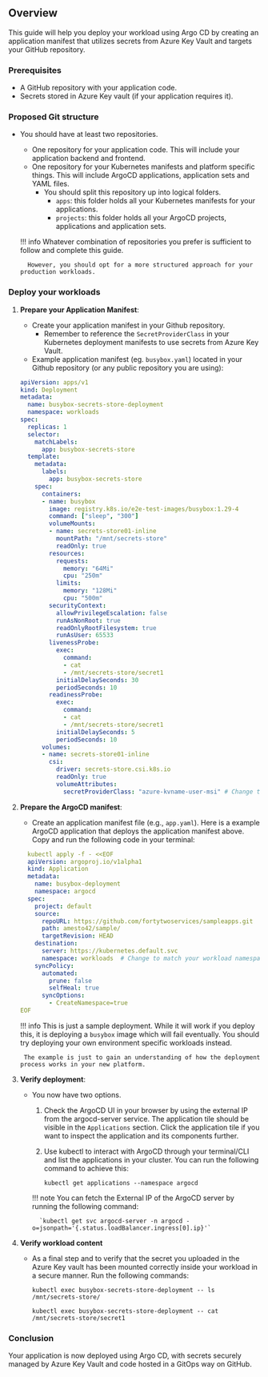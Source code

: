 ## Overview

This guide will help you deploy your workload using Argo CD by creating an application manifest that utilizes secrets from Azure Key Vault and targets your GitHub repository.

### Prerequisites

- A GitHub repository with your application code.
- Secrets stored in Azure Key vault (if your application requires it).

### Proposed Git structure

- You should have at least two repositories.
    - One repository for your application code. This will include your application backend and frontend.
    - One repository for your Kubernetes manifests and platform specific things. This will include ArgoCD applications, application sets and YAML files.
        - You should split this repository up into logical folders.
            - `apps`: this folder holds all your Kubernetes manifests for your applications.
            - `projects`: this folder holds all your ArgoCD projects, applications and application sets.


    !!! info
        Whatever combination of repositories you prefer is sufficient to follow and complete this guide. 
        
        However, you should opt for a more structured approach for your production workloads.

### Deploy your workloads

1. **Prepare your Application Manifest**:
    - Create your application manifest in your Github repository.
        - Remember to reference the `SecretProviderClass` in your Kubernetes deployment manifests to use secrets from Azure Key Vault.
    - Example application manifest (eg. `busybox.yaml`) located in your Github repository (or any public repository you are using):
    ```yaml
    apiVersion: apps/v1
    kind: Deployment
    metadata:
      name: busybox-secrets-store-deployment
      namespace: workloads
    spec:
      replicas: 1
      selector:
        matchLabels:
          app: busybox-secrets-store
      template:
        metadata:
          labels:
            app: busybox-secrets-store
        spec:
          containers:
          - name: busybox
            image: registry.k8s.io/e2e-test-images/busybox:1.29-4
            command: ["sleep", "300"]
            volumeMounts:
            - name: secrets-store01-inline
              mountPath: "/mnt/secrets-store"
              readOnly: true
            resources:
              requests:
                memory: "64Mi"
                cpu: "250m"
              limits:
                memory: "128Mi"
                cpu: "500m"
            securityContext:
              allowPrivilegeEscalation: false
              runAsNonRoot: true
              readOnlyRootFilesystem: true
              runAsUser: 65533
            livenessProbe:
              exec:
                command:
                - cat
                - /mnt/secrets-store/secret1
              initialDelaySeconds: 30
              periodSeconds: 10
            readinessProbe:
              exec:
                command:
                - cat
                - /mnt/secrets-store/secret1
              initialDelaySeconds: 5
              periodSeconds: 10
          volumes:
          - name: secrets-store01-inline
            csi:
              driver: secrets-store.csi.k8s.io
              readOnly: true
              volumeAttributes:
                secretProviderClass: "azure-kvname-user-msi" # Change this to reflect your secretProviderClass name if you deviated from the walkthrough
    ```
2. **Prepare the ArgoCD manifest**:
    - Create an application manifest file (e.g., `app.yaml`). Here is a example ArgoCD application that deploys the application manifest above. Copy and run the following code in your terminal:

    ```yaml
      kubectl apply -f - <<EOF
      apiVersion: argoproj.io/v1alpha1
      kind: Application
      metadata:
        name: busybox-deployment
        namespace: argocd
      spec:
        project: default
        source:
          repoURL: https://github.com/fortytwoservices/sampleapps.git
          path: amesto42/sample/
          targetRevision: HEAD
        destination:
          server: https://kubernetes.default.svc
          namespace: workloads  # Change to match your workload namespace
        syncPolicy:
          automated:
            prune: false
            selfHeal: true
          syncOptions:
            - CreateNamespace=true
    EOF
    ```

    !!! info
        This is just a sample deployment. While it will work if you deploy this, it is deploying a `busybox` image which will fail eventually. You should try deploying your own environment specific workloads instead.

        The example is just to gain an understanding of how the deployment process works in your new platform.

5. **Verify deployment**:
    - You now have two options.
        1. Check the ArgoCD UI in your browser by using the external IP from the argocd-server service. The application tile should be visible in the `Applications` section. Click the application tile if you want to inspect the application and its components further.

        2. Use kubectl to interact with ArgoCD through your terminal/CLI and list the applications in your cluster. You can run the following command to achieve this:
        
            `kubectl get applications --namespace argocd`

        !!! note
            You can fetch the External IP of the ArgoCD server by running the following command:
            
            `kubectl get svc argocd-server -n argocd -o=jsonpath='{.status.loadBalancer.ingress[0].ip}'`


6. **Verify workload content**
    - As a final step and to verify that the secret you uploaded in the Azure Key vault has been mounted correctly inside your workload in a secure manner. Run the following commands:

        `kubectl exec busybox-secrets-store-deployment -- ls /mnt/secrets-store/`

        `kubectl exec busybox-secrets-store-deployment -- cat /mnt/secrets-store/secret1`
    
### Conclusion

Your application is now deployed using Argo CD, with secrets securely managed by Azure Key Vault and code hosted in a GitOps way on GitHub.